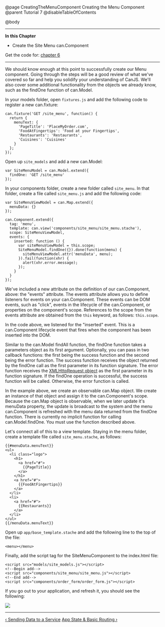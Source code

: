 @page CreatingTheMenuComponent Creating the Menu Component
@parent Tutorial 7
@disableTableOfContents

@body

<div class="getting-started">

- - - -
**In this Chapter**
 - Create the Site Menu can.Component

Get the code for: [chapter 6](https://github.com/bitovi/canjs/blob/guides-overhaul/guides/examples/PlaceMyOrder/ch-6_canjs-getting-started.zip?raw=true)

- - -

We should know enough at this point to successfully create our Menu component.
Going through the steps will be a good review of what we've covered so far
and help you solidify your understanding of CanJS. We'll also cover some
additional functionality from the objects we already know, such as the findOne
function of can.Model.

In your models folder, open `fixtures.js` and add the following code to register a
new can.fixture:

```
can.fixture('GET /site_menu', function() {
  return {
    menuText: {
      'PageTitle': 'PlaceMyOrder.com',
      'FoodAtFingertips': 'Food at your Fingertips',
      'Restaurants': 'Restaurants',
      'Cuisines': 'Cuisines'
    }
  };
});
```

Open up `site_models` and add a new can.Model:

```
var SiteMenuModel = can.Model.extend({
  findOne: 'GET /site_menu'
});
```

In your components folder, create a new folder called `site_menu`. In that
folder, create a file called `site_menu.js` and add the following code:

```
var SiteMenuViewModel = can.Map.extend({
  menuData: {}
});

can.Component.extend({
  tag: 'menu',
  template: can.view('components/site_menu/site_menu.stache'),
  scope: SiteMenuViewModel,
  events: {
    inserted: function () {
      var siteMenuViewModel = this.scope;
      SiteMenuModel.findOne({}).done(function(menu) {
        siteMenuViewModel.attr('menuData', menu);
      }).fail(function(xhr) {
        alert(xhr.error.message);
      });
    }
  }
});
```

We've included a new attribute on the definition of our can.Component, above:
the "events" attribute. The events attribute allows you to define listeners
for events on your can.Component. These events can be DOM events, such as
"click", events in the lifecycle of the can.Component, or properties on the
component's scope. References to the scope from the events attribute are
obtained from the `this` keyword, as follows: `this.scope`.

In the code above, we listened for the "inserted" event. This is a
can.Component lifecycle event that fires when the component has been inserted
into the DOM.

Similar to the can.Model findAll function, the findOne function takes a parameters
object as its first argument. Optionally, you can pass in two callback
functions: the first being the success function and the second being the error
function. The success function receives the object returned by the findOne
call as the first parameter in its function signature. The error function
receives the [XMLHttpRequest object](https://developer.mozilla.org/en-US/docs/Web/API/XMLHttpRequest)
as the first parameter in its function
signature. If the findOne operation is successful, the success function will be
called. Otherwise, the error function is called.

In the example above, we create an observable can.Map object. We create an
instance of that object and assign it to the can.Component's scope. Because
the can.Map object is observable, when we later update it's menuData property,
the update is broadcast to the system and the menu can.Component is refreshed
with the menu data returned from the findOne function. There is currently no
implicit function for calling can.Model.findOne. You must use the function
described above.

Let's connect all of this to a view template. Staying in the menu folder,
create a template file called `site_menu.stache`, as follows:

```
{{#menuData.menuText}}
<ul>
  <li class="logo">
    <h1>
      <a href="#">
        {{PageTitle}}
      </a>
    </h1>
    <a href="#">
      {{FoodAtFingertips}}
    </a>
  </li>
  <li>
    <a href="#">
      {{Restaurants}}
    </a>
  </li>
</ul>
{{/menuData.menuText}}
```

Open up `app/base_template.stache` and add the following line to the top of
the file:

```
<menu></menu>
```

Finally, add the script tag for the SiteMenuComponent to the index.html file:

```
<script src="models/site_models.js"></script>
<!--Begin add-->
<script src="components/site_menu/site_menu.js"></script>
<!--End add-->
<script src="components/order_form/order_form.js"></script>
```

If you go out to your application, and refresh it, you should see the following:

![](../can/guides/images/6_reinforcing_concepts/MenuComponentAdded.png)

- - -

<span class="pull-left">[&lsaquo; Sending Data to a Service](SendingDataToAService.html)</span>
<span class="pull-right">[App State & Basic Routing &rsaquo;](AppState.html)</span>

</div>

